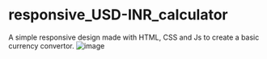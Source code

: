 # responsive_USD-INR_calculator
A simple responsive design made with HTML, CSS and Js to create a basic currency convertor. 
![image](https://github.com/Stoic-Coder2003/responsive_USD-INR_calculator/assets/135078403/2c87a2ea-f97e-4550-ad0d-332dd2894006)
